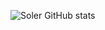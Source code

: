 ![Soler GitHub stats](https://github-readme-stats.vercel.app/api?username=leonardosoler&theme=dracula)


